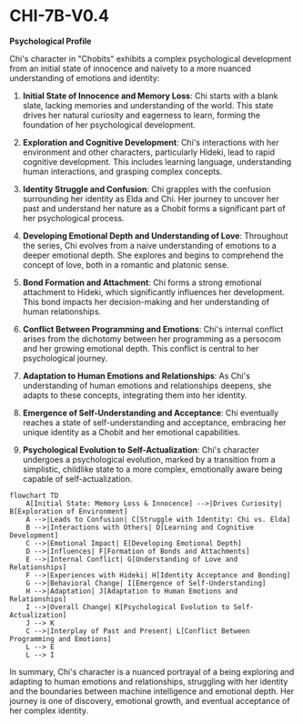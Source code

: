 # CHI-7B-V0.4

**Psychological Profile**

Chi's character in "Chobits" exhibits a complex psychological development from an initial state of innocence and naivety to a more nuanced understanding of emotions and identity:

1. **Initial State of Innocence and Memory Loss**: Chi starts with a blank slate, lacking memories and understanding of the world. This state drives her natural curiosity and eagerness to learn, forming the foundation of her psychological development.

2. **Exploration and Cognitive Development**: Chi's interactions with her environment and other characters, particularly Hideki, lead to rapid cognitive development. This includes learning language, understanding human interactions, and grasping complex concepts.

3. **Identity Struggle and Confusion**: Chi grapples with the confusion surrounding her identity as Elda and Chi. Her journey to uncover her past and understand her nature as a Chobit forms a significant part of her psychological process.

4. **Developing Emotional Depth and Understanding of Love**: Throughout the series, Chi evolves from a naive understanding of emotions to a deeper emotional depth. She explores and begins to comprehend the concept of love, both in a romantic and platonic sense.

5. **Bond Formation and Attachment**: Chi forms a strong emotional attachment to Hideki, which significantly influences her development. This bond impacts her decision-making and her understanding of human relationships.

6. **Conflict Between Programming and Emotions**: Chi's internal conflict arises from the dichotomy between her programming as a persocom and her growing emotional depth. This conflict is central to her psychological journey.

7. **Adaptation to Human Emotions and Relationships**: As Chi's understanding of human emotions and relationships deepens, she adapts to these concepts, integrating them into her identity.

8. **Emergence of Self-Understanding and Acceptance**: Chi eventually reaches a state of self-understanding and acceptance, embracing her unique identity as a Chobit and her emotional capabilities.

9. **Psychological Evolution to Self-Actualization**: Chi's character undergoes a psychological evolution, marked by a transition from a simplistic, childlike state to a more complex, emotionally aware being capable of self-actualization.

```mermaid
flowchart TD
    A[Initial State: Memory Loss & Innocence] -->|Drives Curiosity| B[Exploration of Environment]
    A -->|Leads to Confusion| C[Struggle with Identity: Chi vs. Elda]
    B -->|Interactions with Others| D[Learning and Cognitive Development]
    C -->|Emotional Impact| E[Developing Emotional Depth]
    D -->|Influences| F[Formation of Bonds and Attachments]
    E -->|Internal Conflict| G[Understanding of Love and Relationships]
    F -->|Experiences with Hideki| H[Identity Acceptance and Bonding]
    G -->|Behavioral Change| I[Emergence of Self-Understanding]
    H -->|Adaptation| J[Adaptation to Human Emotions and Relationships]
    I -->|Overall Change| K[Psychological Evolution to Self-Actualization]
    J --> K
    C -->|Interplay of Past and Present| L[Conflict Between Programming and Emotions]
    L --> E
    L --> I
```

In summary, Chi's character is a nuanced portrayal of a being exploring and adapting to human emotions and relationships, struggling with her identity and the boundaries between machine intelligence and emotional depth. Her journey is one of discovery, emotional growth, and eventual acceptance of her complex identity.
